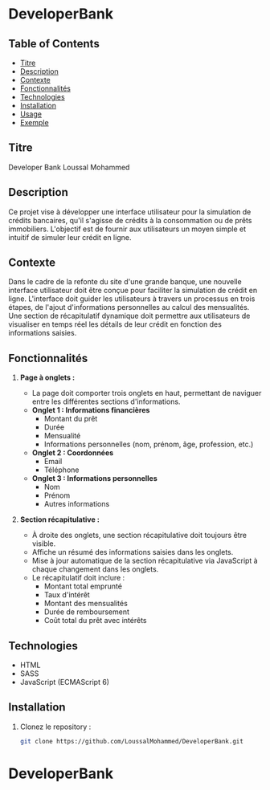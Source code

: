 # DeveloperBank

## Table of Contents
- [Titre](#titre)
- [Description](#description)
- [Contexte](#contexte)
- [Fonctionnalités](#fonctionnalités)
- [Technologies](#technologies)
- [Installation](#installation)
- [Usage](#usage)
- [Exemple](#exemple)

## Titre
Developer Bank Loussal Mohammed

## Description
Ce projet vise à développer une interface utilisateur pour la simulation de crédits bancaires, qu'il s'agisse de crédits à la consommation ou de prêts immobiliers. L'objectif est de fournir aux utilisateurs un moyen simple et intuitif de simuler leur crédit en ligne.

## Contexte
Dans le cadre de la refonte du site d'une grande banque, une nouvelle interface utilisateur doit être conçue pour faciliter la simulation de crédit en ligne. L'interface doit guider les utilisateurs à travers un processus en trois étapes, de l'ajout d'informations personnelles au calcul des mensualités. Une section de récapitulatif dynamique doit permettre aux utilisateurs de visualiser en temps réel les détails de leur crédit en fonction des informations saisies.

## Fonctionnalités
1. **Page à onglets :**
    - La page doit comporter trois onglets en haut, permettant de naviguer entre les différentes sections d'informations.
    - **Onglet 1 : Informations financières**
        - Montant du prêt
        - Durée
        - Mensualité
        - Informations personnelles (nom, prénom, âge, profession, etc.)
    - **Onglet 2 : Coordonnées**
        - Email
        - Téléphone
    - **Onglet 3 : Informations personnelles**
        - Nom
        - Prénom
        - Autres informations

2. **Section récapitulative :**
    - À droite des onglets, une section récapitulative doit toujours être visible.
    - Affiche un résumé des informations saisies dans les onglets.
    - Mise à jour automatique de la section récapitulative via JavaScript à chaque changement dans les onglets.
    - Le récapitulatif doit inclure :
        - Montant total emprunté
        - Taux d'intérêt
        - Montant des mensualités
        - Durée de remboursement
        - Coût total du prêt avec intérêts

## Technologies
- HTML
- SASS
- JavaScript (ECMAScript 6)

## Installation
1. Clonez le repository :
   ```bash
   git clone https://github.com/LoussalMohammed/DeveloperBank.git

# DeveloperBank
